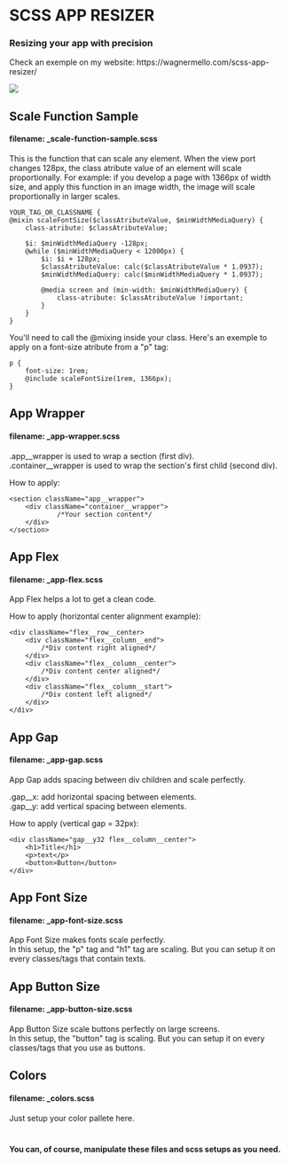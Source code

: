 <h1> SCSS APP RESIZER

<h3>Resizing your app with precision</h2>
<p>Check an exemple on my website: https://wagnermello.com/scss-app-resizer/</p>

<img src="./example-with-reactjs-app/src/assets/readme.gif">



<h2>Scale Function Sample</h2>
<h4>filename: _scale-function-sample.scss</h4>

<p>This is the function that can scale any element.
When the view port changes 128px, the class atribute value of an element will scale proportionally.
For example: if you develop a page with 1366px of width size, and apply this function in an image width, the image will scale proportionally in larger scales.


```
YOUR_TAG_OR_CLASSNAME {
@mixin scaleFontSize($classAtributeValue, $minWidthMediaQuery) {
	class-atribute: $classAtributeValue;

	$i: $minWidthMediaQuery -128px;
	@while ($minWidthMediaQuery < 12000px) {
		$i: $i + 128px;
		$classAtributeValue: calc($classAtributeValue * 1.0937);
		$minWidthMediaQuery: calc($minWidthMediaQuery * 1.0937);

		@media screen and (min-width: $minWidthMediaQuery) {
			class-atribute: $classAtributeValue !important;
		}
	}
}
```


You'll need to call the @mixing inside your class. Here's an exemple to apply on a font-size atribute from a "p" tag:


```
p {
	font-size: 1rem;
	@include scaleFontSize(1rem, 1366px);
}

```


<h2> App Wrapper </h2>
<h4> filename: _app-wrapper.scss</h4>

<p>.app__wrapper is used to wrap a section (first div).<br />
.container__wrapper is used to wrap the section's first child (second div).<br />

How to apply:<br />

</p>

```
<section className="app__wrapper">
	<div className="container__wrapper">
    		/*Your section content*/
	</div>
</section>
```

<h2> App Flex </h2>
<h4> filename: _app-flex.scss</h4>

<p>App Flex helps a lot to get a clean code.<br />

How to apply (horizontal center alignment example):<br />

</p>

```
<div className="flex__row__center>
	<div className="flex__column__end">
		/*Div content right aligned*/
	</div>
	<div className="flex__column__center">
		/*Div content center aligned*/
	</div>
	<div className="flex__column__start">
		/*Div content left aligned*/
	</div>
</div>
```

<h2> App Gap </h2>
<h4> filename: _app-gap.scss</h4>

<p> App Gap adds spacing between div children and scale perfectly.<br />

.gap__x: add horizontal spacing between elements.<br />
.gap__y: add vertical spacing between elements.<br />

How to apply (vertical gap = 32px): <br />

</p>

```
<div className="gap__y32 flex__column__center">
	<h1>Title</h1>
	<p>text</p>
	<button>Button</button>
</div>
```

<h2> App Font Size </h2>
<h4> filename: _app-font-size.scss</h4>

<p>App Font Size makes fonts scale perfectly.
<br />
In this setup, the "p" tag and "h1" tag are scaling.
But you can setup it on every classes/tags that contain texts.
</p>

<h2> App Button Size </h2>
<h4> filename: _app-button-size.scss</h4>

<p> App Button Size scale buttons perfectly on large screens.<br />
In this setup, the "button" tag is scaling. But you can setup it on every classes/tags that you use as buttons.<br />
</p>

<h2> Colors </h2>
<h4> filename: _colors.scss</h4>
<p>
Just setup your color pallete here.<br />
</p>

#

<h4>You can, of course, manipulate these files and scss setups as you need.</h4>
